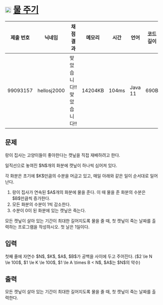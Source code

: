# <img width="20px"  src="https://d2gd6pc034wcta.cloudfront.net/tier/8.svg" class="solvedac-tier"> [물 주기](https://www.acmicpc.net/problem/23351) 

| 제출 번호 | 닉네임 | 채점 결과 | 메모리 | 시간 | 언어 | 코드 길이 |
|---|---|---|---|---|---|---|
|99093157| hellosj2000|맞았습니다!! 맞았습니다!!|14204KB|104ms|Java 11|690B|

## 문제
<p>랑이 집사는 고양이들이 좋아한다는 캣닢을 직접 재배하려고 한다.</p>

<p>일직선으로 놓여진 $N$개의 화분에 캣닢이 하나씩 심어져 있다.</p>

<p>각 화분은 초기에 $K$만큼의 수분을 머금고 있고, 매일 아래와 같은 일이 순서대로 일어난다.</p>

<ol>
	<li>랑이 집사가 연속된 $A$개의 화분에 물을 준다. 이 때 물을 준 화분의 수분은 $B$만큼씩 증가한다.</li>
	<li>모든 화분의 수분이 1씩 감소한다.</li>
	<li>수분이 0이 된 화분에 있는 캣닢은 죽는다.</li>
</ol>

<p>모든 캣닢이 살아 있는 기간이 최대한 길어지도록 물을 줄 때, 첫 캣닢이 죽는 날짜를 출력하는 프로그램을 작성하시오. 첫 날은 1일이다.</p>

## 입력
<p>첫째 줄에 자연수 $N$, $K$, $A$, $B$가 공백을 사이에 두고 주어진다. ($2 \le N \le 100$, $1 \le K \le 100$, $1 \le A \times B < N$, $A$는 $N$의 약수)</p>

## 출력
<p>모든 캣닢이 살아 있는 기간이 최대한 길어지도록 물을 줄 때, 첫 캣닢이 죽는 날짜를 출력한다.</p>


